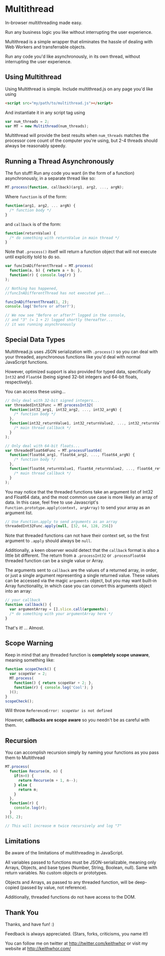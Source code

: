 Multithread
===========

In-browser multithreading made easy.

Run any business logic you like without interrupting the user experience.

Multithread is a simple wrapper that eliminates the hassle of dealing with Web Workers and
transferrable objects.

Run any code you'd like asynchronously, in its own thread, without interrupting the user experience.


Using Multithread
-----------------

Using Multithread is simple. Include multithread.js on any page you'd like using
```html
<script src="my/path/to/multithread.js"></script>
```

And instantiate it in any script tag using
```js
var num_threads = 2;
var MT = new Multithread(num_threads);
```

Multithread will provide the best results when ```num_threads``` matches the processor core count of the computer
you're using, but 2-4 threads should always be reasonably speedy.


Running a Thread Asynchronously
-------------------------------

The fun stuff! Run any code you want (in the form of a function) asynchronously, in a separate thread like so:
```js
MT.process(function, callback)(arg1, arg2, ..., argN);
```

Where ```function``` is of the form:
```js
function(arg1, arg2, ... argN) {
  /* function body */
}
```

and ```callback``` is of the form:
```js
function(returnValue) {
  /* do something with returnValue in main thread */
}
```

Note that ```.process()``` itself will return a function object that will not execute until explicitly
told to do so.
```js
var funcInADifferentThread = MT.process(
  function(a, b) { return a + b; },
  function(r) { console.log(r) }
);

// Nothing has happened,
//funcInADifferentThread has not executed yet...

funcInADifferentThread(1, 2);
console.log('Before or after?');

// We now see "Before or after?" logged in the console,
// and "3" (= 1 + 2) logged shortly thereafter...
// it was running asynchronously
```


Special Data Types
------------------

Multithread.js uses JSON serialization with ```.process()``` so you can deal with your threaded,
asynchronous functions like you'd deal with normal JavaScript functions.


However, optimized support is also provided for typed data, specifically ```Int32``` and ```Float64``` 
(being signed 32-bit integers and 64-bit floats, respectively).


You can access these using...

```js
// Only deal with 32-bit signed integers...
var threadedInt32Func = MT.processInt32(
  function(int32_arg1, int32_arg2, ..., int32_argN) {
    /* function body */
  },
  function(int32_returnValue1, int32_returnValue2, ..., int32_returnValueN) {
    /* main thread callback */
  }
);

// Only deal with 64-bit floats...
var threadedFloat64Func = MT.processFloat64(
  function(float64_arg1, float64_arg2, ..., float64_argN) {
    /* function body */
  },
  function(float64_returnValue1, float64_returnValue2, ..., float64_returnValueN) {
    /* main thread callback */
  }
);
```

You may notice that the threaded functions take an argument list of Int32 and Float64 data,
and the most common use case is more likely an array of data. In this case, feel free to use
Javascript's ```Function.prototype.apply(context, argArray)``` to send your array as an argument list.

```js
// Use Function.apply to send arguments as an array
threadedInt32Func.apply(null, [32, 64, 128, 256])
```

Note that threaded functions can not have their context set, so the first argument to ```.apply``` should
always be ```null```.


Additionally, a keen observer would detect that the ```callback``` format is also a little bit different. The return from a ```.processInt32``` or ```.processFloat64``` threaded function can be a single value or Array.


The arguments sent to ```callback``` are the values of a returned array, in order, or just a single argument
representing a single returned value. These values can be accessed via the magic ```arguments``` object,
but you may want built-in Array functionality, in which case you can convert this arguments object into
an array:

```js
// your callback
function callback() {
  var argumentArray = [].slice.call(arguments);
  /* do something with your argumentArray here */
}
```

That's it! ... Almost.


Scope Warning
-------------

Keep in mind that any threaded function is **completely scope unaware**, meaning something like:
```js
function scopeCheck() {
  var scopeVar = 2;
  MT.process(
    function() { return scopeVar + 2; },
    function(r) { console.log('Cool'); }
  )();
}
scopeCheck();
```
Will throw ```ReferenceError: scopeVar is not defined```

However, **callbacks are scope aware** so you needn't be as careful with them.


Recursion
---------

You can accomplish recursion simply by naming your functions as you pass them to Multithread
```js
MT.process(
  function Recurse(m, n) {
    if(n>0) {
      return Recurse(m + 1, n--);
    } else {
      return m;
    }
  },
  function(r) {
    console.log(r);
  }
)(5, 2);

// This will increase m twice recursively and log "7"
```


Limitations
-----------

Be aware of the limitations of multithreading in JavaScript.


All variables passed to functions must be JSON-serializable, meaning only Arrays, Objects, and base types (Number, String, Boolean, null). Same with return variables. No custom objects or prototypes.


Objects and Arrays, as passed to any threaded function, will be deep-copied (passed by value, not reference).


Additionally, threaded functions do not have access to the DOM.


Thank You
---------

Thanks, and have fun! :)


Feedback is always appreciated. (Stars, forks, criticisms, you name it!)


You can follow me on twitter at http://twitter.com/keithwhor or visit my website at http://keithwhor.com/

